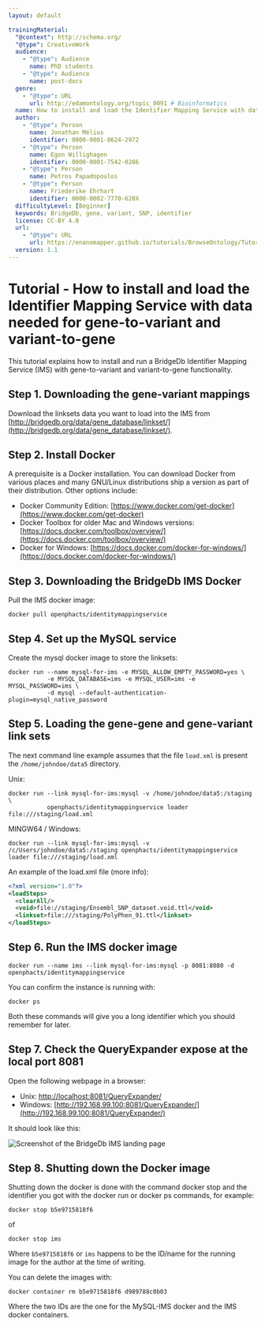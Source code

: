 ```yaml
---
layout: default

trainingMaterial:
  "@context": http://schema.org/
  "@type": CreativeWork
  audience:
    - "@type": Audience
      name: PhD students
    - "@type": Audience
      name: post-docs
  genre:
    - "@type": URL
      url: http://edamontology.org/topic_0091 # Bioinformatics
  name: How to install and load the Identifier Mapping Service with data needed for gene-to-variant and variant-to-gene
  author:
    - "@type": Person
      name: Jonathan Mélius
      identifier: 0000-0001-8624-2972
    - "@type": Person
      name: Egon Willighagen
      identifier: 0000-0001-7542-0286
    - "@type": Person
      name: Petros Papadopoulos
    - "@type": Person
      name: Friederike Ehrhart
      identifier: 0000-0002-7770-620X
  difficultyLevel: [Beginner]
  keywords: BridgeDb, gene, variant, SNP, identifier
  license: CC-BY 4.0
  url:
    - "@type": URL
      url: https://enanomapper.github.io/tutorials/BrowseOntology/Tutorial%20browsing%20eNM%20ontology.html
  version: 1.1
---
```


# Tutorial - How to install and load the Identifier Mapping Service with data needed for gene-to-variant and variant-to-gene

This tutorial explains how to install and run a BridgeDb Identifier Mapping Service (IMS)
with gene-to-variant and variant-to-gene functionality.

## Step 1. Downloading the gene-variant mappings
  
Download the linksets data you want to load into the IMS from
[http://bridgedb.org/data/gene_database/linkset/](http://bridgedb.org/data/gene_database/linkset/).
  
## Step 2. Install Docker

A prerequisite is a Docker installation. You can download Docker from various places and many GNU/Linux distributions
ship a version as part of their distribution. Other options include:
  
* Docker Community Edition: [https://www.docker.com/get-docker](https://www.docker.com/get-docker)
* Docker Toolbox for older Mac and Windows versions:
  [https://docs.docker.com/toolbox/overview/](https://docs.docker.com/toolbox/overview/)
* Docker for Windows: [https://docs.docker.com/docker-for-windows/](https://docs.docker.com/docker-for-windows/)
  
## Step 3. Downloading the BridgeDb IMS Docker
  
Pull the IMS docker image:

```shell
docker pull openphacts/identitymappingservice
```

## Step 4. Set up the MySQL service

Create the mysql docker image to store the linksets:

```shell
docker run --name mysql-for-ims -e MYSQL_ALLOW_EMPTY_PASSWORD=yes \
           -e MYSQL_DATABASE=ims -e MYSQL_USER=ims -e MYSQL_PASSWORD=ims \
           -d mysql --default-authentication-plugin=mysql_native_password
```

## Step 5. Loading the gene-gene and gene-variant link sets

The next command line example assumes that the file `load.xml` is present the `/home/johndoe/data5` directory.

Unix:
```shell
docker run --link mysql-for-ims:mysql -v /home/johndoe/data5:/staging \
           openphacts/identitymappingservice loader file:///staging/load.xml
```

MINGW64 / Windows:
```shell
docker run --link mysql-for-ims:mysql -v /c/Users/johndoe/data5:/staging openphacts/identitymappingservice loader file:///staging/load.xml
```

An example of the load.xml file (more info):

```xml
<?xml version="1.0"?>
<loadSteps>
  <clearAll/>
  <void>file://staging/Ensembl_SNP_dataset.void.ttl</void>
  <linkset>file:///staging/PolyPhen_91.ttl</linkset>
</loadSteps>
```

## Step 6. Run the IMS docker image

```shell
docker run --name ims --link mysql-for-ims:mysql -p 8081:8080 -d openphacts/identitymappingservice
```

You can confirm the instance is running with:

```shell
docker ps
```

Both these commands will give you a long identifier which you should remember for later.

## Step 7. Check the QueryExpander expose at the local port 8081

Open the following webpage in a browser:
* Unix: [http://localhost:8081/QueryExpander/](http://localhost:8081/QueryExpander/)
* Windows: [http://192.168.99.100:8081/QueryExpander/](http://192.168.99.100:8081/QueryExpander/)

It should look like this:

![Screenshot of the BridgeDb IMS landing page](image2.png)

## Step 8. Shutting down the Docker image

Shutting down the docker is done with the command docker stop and the identifier you got with the docker run or docker ps commands, for example:

```shell
docker stop b5e9715818f6
```

of

```shell
docker stop ims
```

Where `b5e9715818f6` or `ims` happens to be the ID/name for the running image for the author at the time of writing.

You can delete the images with:

```shell
docker container rm b5e9715818f6 d989788c0b03
```

Where the two IDs are the one for the MySQL-IMS docker and the IMS docker containers.

